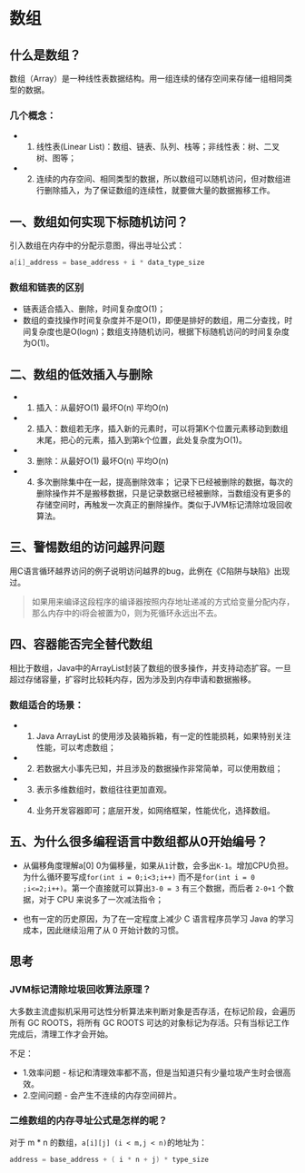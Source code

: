 # 数组

## 什么是数组？
数组（Array）是一种线性表数据结构。用一组连续的储存空间来存储一组相同类型的数据。

### 几个概念：
* 1. 线性表(Linear List)：数组、链表、队列、栈等；非线性表：树、二叉树、图等；
* 2. 连续的内存空间、相同类型的数据，所以数组可以随机访问，但对数组进行删除插入，为了保证数组的连续性，就要做大量的数据搬移工作。

## 一、数组如何实现下标随机访问？
引入数组在内存中的分配示意图，得出寻址公式：

```java
a[i]_address = base_address + i * data_type_size
```

### 数组和链表的区别
* 链表适合插入、删除，时间复杂度O(1)；
* 数组的查找操作时间复杂度并不是O(1)，即便是排好的数组，用二分查找，时间复杂度也是O(logn)；数组支持随机访问，根据下标随机访问的时间复杂度为O(1)。

## 二、数组的低效插入与删除

* 1. 插入：从最好O(1) 最坏O(n) 平均O(n)
* 2. 插入：数组若无序，插入新的元素时，可以将第K个位置元素移动到数组末尾，把心的元素，插入到第k个位置，此处复杂度为O(1)。
* 3. 删除：从最好O(1) 最坏O(n) 平均O(n)
* 4. 多次删除集中在一起，提高删除效率；
    记录下已经被删除的数据，每次的删除操作并不是搬移数据，只是记录数据已经被删除，当数组没有更多的存储空间时，再触发一次真正的删除操作。类似于JVM标记清除垃圾回收算法。

## 三、警惕数组的访问越界问题
用C语言循环越界访问的例子说明访问越界的bug，此例在《C陷阱与缺陷》出现过。

> 如果用来编译这段程序的编译器按照内存地址递减的方式给变量分配内存，那么内存中的i将会被置为0，则为死循环永远出不去。

## 四、容器能否完全替代数组
相比于数组，Java中的ArrayList封装了数组的很多操作，并支持动态扩容。一旦超过存储容量，扩容时比较耗内存，因为涉及到内存申请和数据搬移。

### 数组适合的场景：
* 1. Java ArrayList 的使用涉及装箱拆箱，有一定的性能损耗，如果特别关注性能，可以考虑数组；
* 2. 若数据大小事先已知，并且涉及的数据操作非常简单，可以使用数组；
* 3. 表示多维数组时，数组往往更加直观。
* 4. 业务开发容器即可；底层开发，如网络框架，性能优化，选择数组。

## 五、为什么很多编程语言中数组都从0开始编号？
* 从偏移角度理解a[0] 0为偏移量，如果从`1`计数，会多出`K-1`。增加CPU负担。为什么循环要写成`for(int i = 0;i<3;i++)` 而不是`for(int i = 0 ;i<=2;i++)`。第一个直接就可以算出`3-0 = 3` 有三个数据，而后者 `2-0+1` 个数据，对于 CPU 来说多了一次减法指令；

* 也有一定的历史原因，为了在一定程度上减少 C 语言程序员学习 Java 的学习成本，因此继续沿用了从 0 开始计数的习惯。

## 思考

### JVM标记清除垃圾回收算法原理？

大多数主流虚拟机采用可达性分析算法来判断对象是否存活，在标记阶段，会遍历所有 GC ROOTS，将所有 GC ROOTS 可达的对象标记为存活。只有当标记工作完成后，清理工作才会开始。

不足：
* 1.效率问题 - 标记和清理效率都不高，但是当知道只有少量垃圾产生时会很高效。
* 2.空间问题 - 会产生不连续的内存空间碎片。


### 二维数组的内存寻址公式是怎样的呢？
对于 m * n 的数组，`a[i][j] (i < m,j < n)`的地址为：

```java
address = base_address + ( i * n + j) * type_size
```
